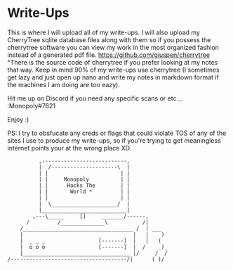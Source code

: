 # Write-Ups
This is where I will upload all of my write-ups. I will also upload my CherryTree sqlite database files along with them so if you possess the cherrytree software you can view my work in the most organized fashion instead of a generated pdf file.
https://github.com/giuspen/cherrytree
^There is the source code of cherrytree if you prefer looking at my notes that way. Keep in mind 90% of my write-ups use cherrytree (I sometimes get lazy and just open up nano and write my notes in markdown format if the machines I am doing are too eazy).

Hit me up on Discord if you need any specific scans or etc.... 
:Monopoly#7621

Enjoy :)

PS: I try to obsfucate any creds or flags that could violate TOS of any of the sites I use to produce my write-ups, so if you're trying to get meaningless internet points your at the wrong place XD.

              ,---------------------------,
              |  /---------------------\  |
              | |                       | |
              | |     Monopoly          | |
              | |      Hacks The        | |
              | |       World *         | |
              | |                       | |
              |  \_____________________/  |
              |___________________________|
            ,---\_____     []     _______/------,
          /         /______________\           /|
        /___________________________________ /  | ___
        |                                   |   |    )
        |  _ _ _                 [-------]  |   |   (
        |  o o o                 [-------]  |  /    _)_
        |__________________________________ |/     /  /
    /-------------------------------------/|      ( )/


